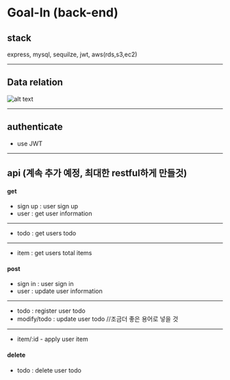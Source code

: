 # Goal-In (back-end)

## stack

express, mysql, sequilze, jwt, aws(rds,s3,ec2)

---

## Data relation

![alt text](/img/goalInDataRelation.jpg)

---

## authenticate

- use JWT

---

## api (계속 추가 예정, 최대한 restful하게 만들것)

#### get

- sign up : user sign up
- user : get user information

---

- todo : get users todo

---

- item : get users total items

#### post

- sign in : user sign in
- user : update user information

---

- todo : register user todo
- modify/todo : update user todo //조금더 좋은 용어로 넣을 것

---

- item/:id - apply user item

#### delete

- todo : delete user todo
